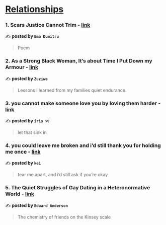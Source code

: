 
<h1><a href=https://medium.com/tag/relationships/recommended target="_blank" rel="noopener noreferrer">Relationships</a></h1>
<h3>1. Scars Justice Cannot Trim - <a href="https://medium.com/scribe/scars-justice-cannot-trim-4e0fe568ac8b" target="_blank" rel="noopener noreferrer">link</a></h3>

✍️ **posted by `Ema Dumitru`**

<blockquote>Poem</blockquote>

<h3>2. As a Strong Black Woman, It’s about Time I Put Down my Armour - <a href="https://medium.com/written-with-love/as-a-strong-black-woman-its-about-time-i-put-down-my-armour-28d6bbe91225" target="_blank" rel="noopener noreferrer">link</a></h3>

✍️ **posted by `Zuziwe`**

<blockquote>Lessons I learned from my families quiet endurance.</blockquote>

<h3>3. you cannot make someone love you by loving them harder - <a href="https://medium.com/@fyoaeuriz/you-cannot-make-someone-love-you-by-loving-them-harder-657c9e788b25" target="_blank" rel="noopener noreferrer">link</a></h3>

✍️ **posted by `iris ୨୧`**

<blockquote>let that sink in</blockquote>

<h3>4. you could leave me broken and i’d still thank you for holding me once - <a href="https://medium.com/@kokocrushed/you-could-leave-me-broken-and-id-still-thank-you-for-holding-me-once-b6e5d5ff1762" target="_blank" rel="noopener noreferrer">link</a></h3>

✍️ **posted by `kei`**

<blockquote>tear me apart, and i’d still ask if you’re okay</blockquote>

<h3>5. The Quiet Struggles of Gay Dating in a Heteronormative World - <a href="https://medium.com/sexography/the-quiet-struggles-of-gay-dating-in-a-heteronormative-world-c2eeb2453e08" target="_blank" rel="noopener noreferrer">link</a></h3>

✍️ **posted by `Edward Anderson`**

<blockquote>The chemistry of friends on the Kinsey scale</blockquote>

